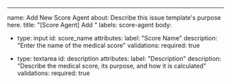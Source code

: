 ---
name: Add New Score Agent
about: Describe this issue template's purpose here.
title: "[Score Agent] Add <Score Name>"
labels: score-agent
body:
  - type: input
    id: score_name
    attributes:
      label: "Score Name"
      description: "Enter the name of the medical score"
    validations:
      required: true

  - type: textarea
    id: description
    attributes:
      label: "Description"
      description: "Describe the medical score, its purpose, and how it is calculated"
    validations:
      required: true